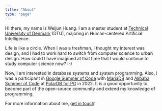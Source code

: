 ```yaml
---
title: "About"
type: "page"
---
```

Hi there, my name is Weijun Huang. I am a master student at [Technical University of Denmark](https://www.dtu.dk/english) (DTU), majoring in Human-centered Artificial Intelligence.

Life is like a circle. When I was a freshman, I thought my interest was design, and I had to work hard to switch from computer science to urban design. How could I have imagined at that time that I would continue to study computer science now? :-)

Now, I am interested in database systems and system programming. Also, I was a participant in [Google Summer of Code](https://summerofcode.withgoogle.com/) with [MariaDB](https://github.com/MariaDB/) and [Alibaba Summer of Code](https://asoc2022.opensource.alibaba.com/) at [PolarDB for PG](https://github.com/ApsaraDB/PolarDB-for-PostgreSQL/) in 2022. It is a good opportunity to become part of the open-source community and extend my knowledge of programming.


For more information about me, [get in touch](mailto:huangweijun1001@gmail.com)!
